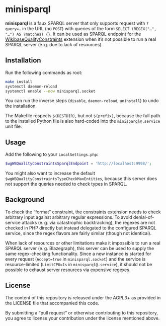 minisparql
==========

**minisparql** is a faux SPARQL server
that only supports request with `?query=…` in the URL (no `POST`)
with queries of the form
`SELECT (REGEX("…", "…") AS ?matches) {}`.
It can be used as SPARQL endpoint for the [WikibaseQualityConstraints] extension
when it’s not possible to run a real SPARQL server
(e. g. due to lack of resources).

Installation
------------

Run the following commands as root:

```sh
make install
systemctl daemon-reload
systemctl enable --now minisparql.socket
```

You can run the inverse steps (`disable`, `daemon-reload`, `uninstall`)
to undo the installation.

The Makefile respects `$(DESTDIR)`, but not `$(prefix)`,
because the full path to the installed Python file
is also hard-coded into the `minisparql@.service` unit file.

Usage
-----

Add the following to your `LocalSettings.php`:

```php
$wgWBQualityConstraintsSparqlEndpoint = 'http://localhost:9998/';
```

You might also want to increase the default `$wgWBQualityConstraintsTypeCheckMaxEntities`,
because this server does not support the queries needed to check types in SPARQL.

Background
----------

To check the “format” constraint,
the constraints extension needs to check arbitrary input against arbitrary regular expressions.
To avoid denial-of-service attacks (e. g. via catastrophic backtracking),
the regexes are not checked in PHP directly
but instead delegated to the configured SPARQL service,
since the regex flavors are fairly similar
(though not identical).

When lack of resources or other limitations
make it impossible to run a real SPARQL server (e. g. Blazegraph),
this server can be used to supply the same regex-checking functionality.
Since a new instance is started for every request
(`Accept=true` in `minisparql.socket`)
and the service is resource-limited
(`LimitCPU=1s` in `minisparql@.service`),
it should not be possible to exhaust server resources via expensive regexes.

License
-------

The content of this repository is released under the AGPL3+
as provided in the LICENSE file that accompanied this code.

By submitting a “pull request” or otherwise contributing to
this repository, you agree to license your contribution under
the license mentioned above.

[WikibaseQualityConstraints]: https://github.com/wikimedia/mediawiki-extensions-WikibaseQualityConstraints
